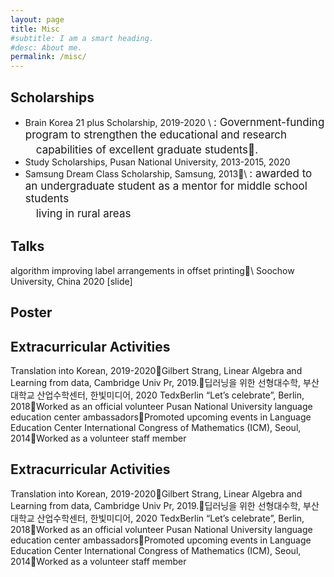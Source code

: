 ```yaml
---
layout: page
title: Misc
#subtitle: I am a smart heading.
#desc: About me.
permalink: /misc/
---
```





## Scholarships
- Brain Korea 21 plus Scholarship, 2019-2020 \\
<span style="font-size:17px">  : Government-funding program to strengthen the educational and research <br>  　capabilities of excellent graduate students. </span>
- Study Scholarships, Pusan National University, 2013-2015, 2020
- Samsung Dream Class Scholarship, Samsung, 2013\\
<span style="font-size:17px">  : awarded to an undergraduate student as a mentor for middle school students <br>  　living in rural areas </span>


## Talks
algorithm improving label arrangements in offset printing\\
Soochow University, China 2020 [slide]

## Poster


## Extracurricular Activities
Translation into Korean, 2019-2020Gilbert Strang, Linear Algebra and Learning from data, Cambridge Univ Pr, 2019.딥러닝을 위한 선형대수학, 부산대학교 산업수학센터, 한빛미디어, 2020
TedxBerlin “Let’s celebrate”, Berlin, 2018Worked as an official volunteer
Pusan National University language education center ambassadorsPromoted upcoming events in Language Education Center
International Congress of Mathematics (ICM), Seoul, 2014Worked as a volunteer staff member

## Extracurricular Activities
Translation into Korean, 2019-2020Gilbert Strang, Linear Algebra and Learning from data, Cambridge Univ Pr, 2019.딥러닝을 위한 선형대수학, 부산대학교 산업수학센터, 한빛미디어, 2020
TedxBerlin “Let’s celebrate”, Berlin, 2018Worked as an official volunteer
Pusan National University language education center ambassadorsPromoted upcoming events in Language Education Center
International Congress of Mathematics (ICM), Seoul, 2014Worked as a volunteer staff member


</div>
